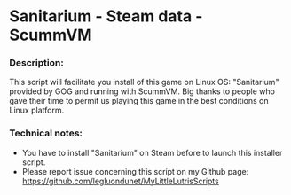 # Sanitarium - Steam data - ScummVM

### Description:
This script will facilitate you install of this game on Linux OS: 
"Sanitarium" provided by GOG and running with ScummVM. 
Big thanks to people who gave their time to permit us playing this game in the best conditions on Linux platform.

### Technical notes:
- You have to install "Sanitarium" on Steam before to launch this installer script.
- Please report issue concerning this script on my Github page: https://github.com/legluondunet/MyLittleLutrisScripts

